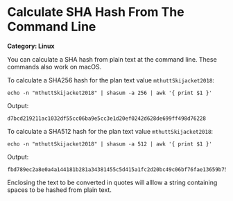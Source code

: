 # Calculate SHA Hash From The Command Line

__Category: Linux__

You can calculate a SHA hash from plain text at the command line. These commands also work on macOS.

To calculate a SHA256 hash for the plan text value `mthuttSkijacket2018`:

```shell
echo -n "mthuttSkijacket2018" | shasum -a 256 | awk '{ print $1 }'
```

Output:

```shell
d7bcd219211ac1032df55cc06ba9e5cc3e1d20ef0242d628de699ff498d76228
```

To calculate a SHA512 hash for the plan text value `mthuttSkijacket2018`:

```shell
echo -n "mthuttSkijacket2018" | shasum -a 512 | awk '{ print $1 }'
```

Output:

```shell
fbd789ec2a8e0a4a144181b281a34381455c5d415a1fc2d20bc49c06bf76fae13659b7555213d9a1032f53bb771aa8fde6fff96d82461b26cde627c3ff680293
```

Enclosing the text to be converted in quotes will alllow a string containing spaces to be hashed from plain text.
